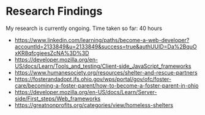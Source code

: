# **Research Findings**
My research is currently ongoing.
Time taken so far: 40 hours
- https://www.linkedin.com/learning/paths/become-a-web-developer?accountId=2133849&u=2133849&success=true&authUUID=Da%2BquOxKR8qfcgieesZcNA%3D%3D
- https://developer.mozilla.org/en-US/docs/Learn/Tools_and_testing/Client-side_JavaScript_frameworks
- https://www.humanesociety.org/resources/shelter-and-rescue-partners
- https://fosterandadopt.jfs.ohio.gov/wps/portal/gov/ofc/foster-care/becoming-a-foster-parent/how-to-become-a-foster-parent-in-ohio
- https://developer.mozilla.org/en-US/docs/Learn/Server-side/First_steps/Web_frameworks
- https://greatnonprofits.org/categories/view/homeless-shelters

    
